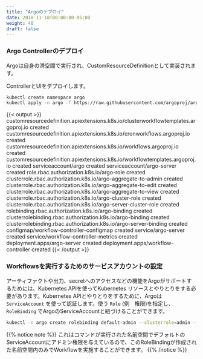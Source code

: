 ```yaml
---
title: "Argoのデプロイ"
date: 2018-11-18T00:00:00-05:00
weight: 40
draft: false
---
```


<!--
### Deploy Argo Controller
-->
### Argo Controllerのデプロイ

<!--
Argo run in its own namespace and deploys as a CustomResourceDefinition.
-->
Argoは自身の滑空間で実行され、CustomResourceDefinitionとして実装されます。

<!--
Deploy the Controller and UI.
-->
ControllerとUIをデプロイします。

```bash
kubectl create namespace argo
kubectl apply -n argo -f https://raw.githubusercontent.com/argoproj/argo/${ARGO_VERSION}/manifests/install.yaml
```

{{< output >}}
customresourcedefinition.apiextensions.k8s.io/clusterworkflowtemplates.argoproj.io created
customresourcedefinition.apiextensions.k8s.io/cronworkflows.argoproj.io created
customresourcedefinition.apiextensions.k8s.io/workflows.argoproj.io created
customresourcedefinition.apiextensions.k8s.io/workflowtemplates.argoproj.io created
serviceaccount/argo created
serviceaccount/argo-server created
role.rbac.authorization.k8s.io/argo-role created
clusterrole.rbac.authorization.k8s.io/argo-aggregate-to-admin created
clusterrole.rbac.authorization.k8s.io/argo-aggregate-to-edit created
clusterrole.rbac.authorization.k8s.io/argo-aggregate-to-view created
clusterrole.rbac.authorization.k8s.io/argo-cluster-role created
clusterrole.rbac.authorization.k8s.io/argo-server-cluster-role created
rolebinding.rbac.authorization.k8s.io/argo-binding created
clusterrolebinding.rbac.authorization.k8s.io/argo-binding created
clusterrolebinding.rbac.authorization.k8s.io/argo-server-binding created
configmap/workflow-controller-configmap created
service/argo-server created
service/workflow-controller-metrics created
deployment.apps/argo-server created
deployment.apps/workflow-controller created
{{< /output >}}

<!--
### Configure the service account to run Workflows
-->
### Workflowsを実行するためのサービスアカウントの設定

<!--
In order for Argo to support features such as artifacts, outputs, access to secrets, etc. it needs to communicate with Kubernetes resources using the Kubernetes API. To communicate with the Kubernetes API, Argo uses a `ServiceAccount` to authenticate itself to the Kubernetes API. You can specify which `Role` (i.e. which permissions) the ServiceAccount that Argo uses by binding a `Role` to a `ServiceAccount` using a `RoleBinding`
-->
アーティファクトや出力、secretへのアクセスなどの機能をArgoがサポートするためには、Kubernetes APIを使ってKubernetes リソースとやりとりをする必要があります。Kubernetes APIとやりとりをするために、Argoは `ServiceAccount` を使って認証します。使う `Role` (例　権限)を指定し、 `RoleBinding` でArgoのServiceAccountと紐づけることができます。

```bash
kubectl -n argo create rolebinding default-admin --clusterrole=admin --serviceaccount=argo:default
```

<!--
{{% notice note %}}
Note that this will grant admin privileges to the default ServiceAccount in the namespace that the command is run from, so you will only be able to run Workflows in the namespace where the RoleBinding was made.
{{% /notice %}}
-->
{{% notice note %}}
これはコマンドが実行された名前空間でデフォルトのServiceAccountにアドミン権限を与えているので、このRoleBindingが作成された名前空間内のみでWorkflowを実施することができます。
{{% /notice %}}
